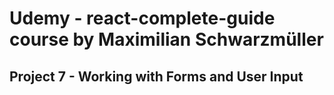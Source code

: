 # Udemy - react-complete-guide course by Maximilian Schwarzmüller

## Project 7 - Working with Forms and User Input

 
